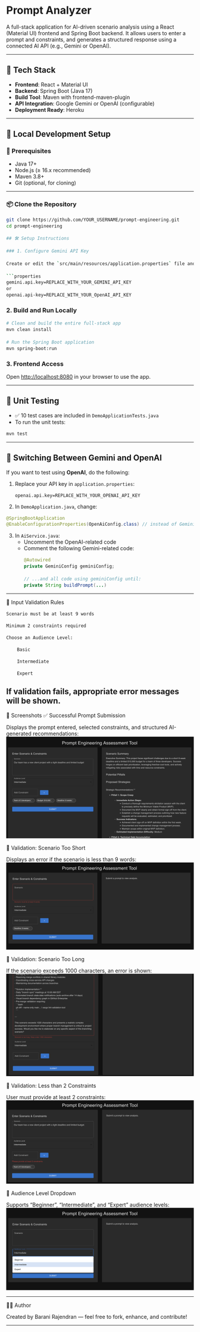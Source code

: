 # Prompt Analyzer

A full-stack application for AI-driven scenario analysis using a React (Material UI) frontend and Spring Boot backend. It allows users to enter a prompt and constraints, and generates a structured response using a connected AI API (e.g., Gemini or OpenAI).

---

## 🧰 Tech Stack

- **Frontend**: React + Material UI
- **Backend**: Spring Boot (Java 17)
- **Build Tool**: Maven with frontend-maven-plugin
- **API Integration**: Google Gemini or OpenAI (configurable)
- **Deployment Ready**: Heroku

---

## 🚀 Local Development Setup

### 🔧 Prerequisites

- Java 17+
- Node.js (≥ 16.x recommended)
- Maven 3.8+
- Git (optional, for cloning)

---

### 📦 Clone the Repository

```bash
git clone https://github.com/YOUR_USERNAME/prompt-engineering.git
cd prompt-engineering

## 🛠️ Setup Instructions

### 1. Configure Gemini API Key

Create or edit the `src/main/resources/application.properties` file and replace:

```properties
gemini.api.key=REPLACE_WITH_YOUR_GEMINI_API_KEY
or
openai.api-key=REPLACE_WITH_YOUR_OpenAI_API_KEY
```

### 2. Build and Run Locally

```bash
# Clean and build the entire full-stack app
mvn clean install

# Run the Spring Boot application
mvn spring-boot:run
```

### 3. Frontend Access

Open [http://localhost:8080](http://localhost:8080) in your browser to use the app.

---

## 🧪 Unit Testing

- ✅ 10 test cases are included in `DemoApplicationTests.java`
- To run the unit tests:

```bash
mvn test
```

---

## 🔁 Switching Between Gemini and OpenAI

If you want to test using **OpenAI**, do the following:

1. Replace your API key in `application.properties`:
   ```properties
   openai.api.key=REPLACE_WITH_YOUR_OPENAI_API_KEY
   ```

2. In `DemoApplication.java`, change:

```java
@SpringBootApplication
@EnableConfigurationProperties(OpenAiConfig.class) // instead of GeminiConfig.class
```

3. In `AiService.java`:
   - Uncomment the OpenAI-related code
   - Comment the following Gemini-related code:
     ```java
     @Autowired
     private GeminiConfig geminiConfig;

     // ...and all code using geminiConfig until:
     private String buildPrompt(...)
     ```

---
🧪 Input Validation Rules

    Scenario must be at least 9 words

    Minimum 2 constraints required

    Choose an Audience Level:

        Basic

        Intermediate

        Expert

If validation fails, appropriate error messages will be shown.
---
📸 Screenshots
✅ Successful Prompt Submission

Displays the prompt entered, selected constraints, and structured AI-generated recommendations: ![Alt Text](src/main/frontend/public/screenshots/prompt-result.png)

🔴 Validation: Scenario Too Short

Displays an error if the scenario is less than 9 words: ![Alt Text](src/main/frontend/public/screenshots/scenario-too-short.png)

🔴 Validation: Scenario Too Long

If the scenario exceeds 1000 characters, an error is shown: ![Alt Text](src/main/frontend/public/screenshots/scenario-too-long.png)

🔴 Validation: Less than 2 Constraints

User must provide at least 2 constraints: ![Alt Text](src/main/frontend/public/screenshots/too-few-constraints.png)

🔄 Audience Level Dropdown

Supports “Beginner”, “Intermediate”, and “Expert” audience levels: ![Alt Text](src/main/frontend/public/screenshots/audience-dropdown.png)

---
👨‍💻 Author

Created by Barani Rajendran — feel free to fork, enhance, and contribute!

---